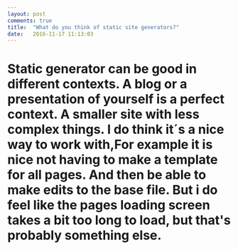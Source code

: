 ```yaml
---
layout: post
comments: true
title:  "What do you think of static site generators?"
date:   2016-11-17 11:13:03
---
```




<div class="padded-multiline">
<artical>
  <h1>
    <strong>
     <p> Static generator can be good in different contexts. 
     A blog or a presentation of yourself is a perfect context.
      A smaller site with less complex things. I do think it´s a nice way to work with,For example it is nice not having to make a template for all pages. And then be able to make edits to the base file.
      But i do feel like the pages loading screen takes a bit too long to load, but that's probably something else.</p>


